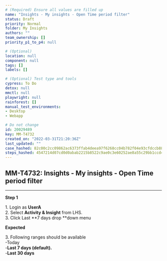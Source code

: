 ```yaml
---
# (Required) Ensure all values are filled up
name: "Insights - My insights - Open Time period filter"
status: Draft
priority: Normal
folder: My Insights
authors: ""
team_ownership: []
priority_p1_to_p4: null

# (Optional)
location: null
component: null
tags: []
labels: []

# (Optional) Test type and tools
cypress: To Do
detox: null
mmctl: null
playwright: null
rainforest: []
manual_test_environments: 
- Desktop
- Webapp

# Do not change
id: 20029489
key: MM-T4732
created_on: "2022-03-31T21:20:36Z"
last_updated: ""
case_hashed: 82c00c2cc09862ac6373ffab4deea97f6268cc04b782f04e93cfdccb88a96a7fc582d9e4564d8ebc8d700eb3b720f4e7
steps_hashed: 4547214d07cd0d0abab2215b8522c9ae0c3e60252ae8a55c29bb1ccd4276c4e35da4bee218d2bb1c409fbf9d284d3ee8
---
```


<!-- (Auto-generated) Based on frontmatter's "key" and "name" -->

## MM-T4732: Insights - My insights - Open Time period filter

---

**Step 1**

1\. Login as **UserA**\
2\. Select **Activity & Insight** from LHS.\
3\. Click Last \*\*7 days drop \*\*down menu

**Expected**

3\. Following ranges should be available\
\-Today\
\-**Last 7 days (default).**\
\-**Last 30 days**
